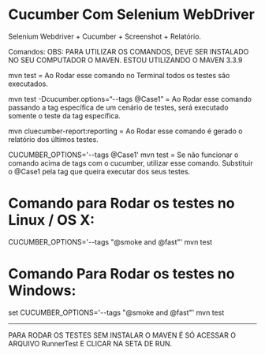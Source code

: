 # Cucumber Com Selenium WebDriver
Selenium Webdriver + Cucumber + Screenshot + Relatório.

Comandos: OBS: PARA UTILIZAR OS COMANDOS, DEVE SER INSTALADO NO SEU COMPUTADOR O MAVEN. ESTOU UTILIZANDO O MAVEN 3.3.9
 
mvn test = Ao Rodar esse comando no Terminal todos os testes são executados.

mvn test -Dcucumber.options=“--tags @Case1” = Ao Rodar esse comando passando a tag específica de um cenário de testes, será executado somente o teste da tag específica.

mvn cluecumber-report:reporting = Ao Rodar esse comando é gerado o relatório dos últimos testes.

CUCUMBER_OPTIONS='--tags @Case1' mvn test = Se não funcionar o comando acima de tags com o cucumber, utilizar esse comando. 
Substituir o @Case1 pela tag que queira executar dos seus testes.

# Comando para Rodar os testes no Linux / OS X:
CUCUMBER_OPTIONS='--tags "@smoke and @fast"' mvn test

# Comando Para Rodar os testes no Windows:
set CUCUMBER_OPTIONS='--tags "@smoke and @fast"'
mvn test

----------

PARA RODAR OS TESTES SEM INSTALAR O MAVEN É SÓ ACESSAR O ARQUIVO RunnerTest E CLICAR NA SETA DE RUN.



